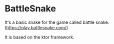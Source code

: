 # BattleSnake

It's a basic snake for the game called battle snake.
(https://play.battlesnake.com/)

It is based on the ktor framework. 
